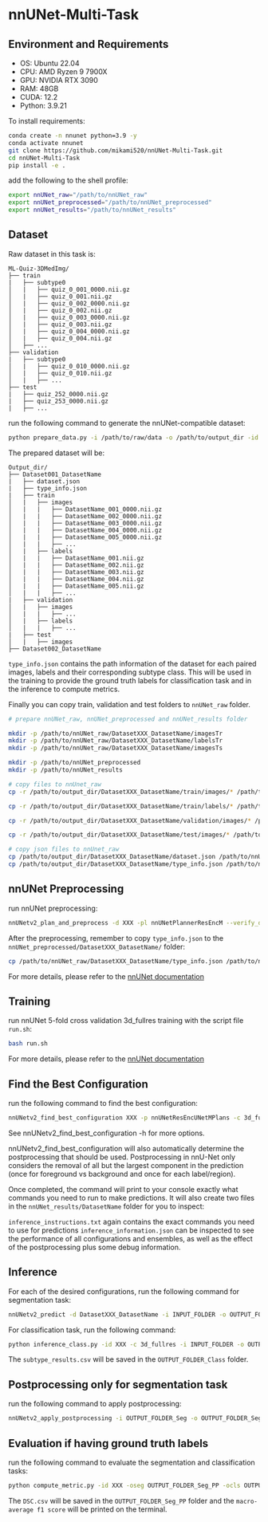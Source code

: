 # nnUNet-Multi-Task

## Environment and Requirements

- OS: Ubuntu 22.04
- CPU: AMD Ryzen 9 7900X
- GPU: NVIDIA RTX 3090
- RAM: 48GB
- CUDA: 12.2
- Python: 3.9.21

To install requirements:

```bash
conda create -n nnunet python=3.9 -y
conda activate nnunet
git clone https://github.com/mikami520/nnUNet-Multi-Task.git
cd nnUNet-Multi-Task
pip install -e .
```

add the following to the shell profile:

```bash
export nnUNet_raw="/path/to/nnUNet_raw"
export nnUNet_preprocessed="/path/to/nnUNet_preprocessed"
export nnUNet_results="/path/to/nnUNet_results"
```

## Dataset

Raw dataset in this task is:

```text
ML-Quiz-3DMedImg/
├── train
|   ├── subtype0
│   |   ├── quiz_0_001_0000.nii.gz
│   |   ├── quiz_0_001.nii.gz
│   |   ├── quiz_0_002_0000.nii.gz
│   |   ├── quiz_0_002.nii.gz
│   |   ├── quiz_0_003_0000.nii.gz
│   |   ├── quiz_0_003.nii.gz
│   |   ├── quiz_0_004_0000.nii.gz
│   |   ├── quiz_0_004.nii.gz
│   ├── ...
├── validation
|   ├── subtype0
│   |   ├── quiz_0_010_0000.nii.gz
│   |   ├── quiz_0_010.nii.gz
│   |   ├── ...
├── test
|   ├── quiz_252_0000.nii.gz
|   ├── quiz_253_0000.nii.gz
|   ├── ...
```

run the following command to generate the nnUNet-compatible dataset:

```bash
python prepare_data.py -i /path/to/raw/data -o /path/to/output_dir -id XXX -n DatasetName -l all_available_label_names -ns number_subtypes -m train validation test
```

The prepared dataset will be:

```text
Output_dir/
├── Dataset001_DatasetName
|   ├── dataset.json
|   ├── type_info.json
|   ├── train
│   |   ├── images
│   |   |   ├── DatasetName_001_0000.nii.gz
│   |   |   ├── DatasetName_002_0000.nii.gz
│   |   |   ├── DatasetName_003_0000.nii.gz
│   |   |   ├── DatasetName_004_0000.nii.gz
│   |   |   ├── DatasetName_005_0000.nii.gz
│   |   |   ├── ...
│   |   ├── labels
│   |   |   ├── DatasetName_001.nii.gz
│   |   |   ├── DatasetName_002.nii.gz
│   |   |   ├── DatasetName_003.nii.gz
│   |   |   ├── DatasetName_004.nii.gz
│   |   |   ├── DatasetName_005.nii.gz
│   |   |   ├── ...
|   ├── validation
│   |   ├── images
│   |   |   ├── ...
│   |   ├── labels
│   |   |   ├── ...
|   ├── test
│   |   ├── images
├── Dataset002_DatasetName
```

`type_info.json` contains the path information of the dataset for each paired images, labels and their corresponding subtype class. This will be used in the training to provide the ground truth labels for classification task and in the inference to compute metrics.

Finally you can copy train, validation and test folders to `nnUNet_raw` folder.

```bash
# prepare nnUNet_raw, nnUNet_preprocessed and nnUNet_results folder

mkdir -p /path/to/nnUNet_raw/DatasetXXX_DatasetName/imagesTr
mkdir -p /path/to/nnUNet_raw/DatasetXXX_DatasetName/labelsTr
mkdir -p /path/to/nnUNet_raw/DatasetXXX_DatasetName/imagesTs

mkdir -p /path/to/nnUNet_preprocessed 
mkdir -p /path/to/nnUNet_results

# copy files to nnUnet_raw
cp -r /path/to/output_dir/DatasetXXX_DatasetName/train/images/* /path/to/nnUNet_raw/DatasetXXX_DatasetName/imagesTr

cp -r /path/to/output_dir/DatasetXXX_DatasetName/train/labels/* /path/to/nnUNet_raw/DatasetXXX_DatasetName/labelsTr

cp -r /path/to/output_dir/DatasetXXX_DatasetName/validation/images/* /path/to/nnUNet_raw/DatasetXXX_DatasetName/imagesTs

cp -r /path/to/output_dir/DatasetXXX_DatasetName/test/images/* /path/to/nnUNet_raw/DatasetXXX_DatasetName/imagesTs

# copy json files to nnUnet_raw
cp /path/to/output_dir/DatasetXXX_DatasetName/dataset.json /path/to/nnUNet_raw/DatasetXXX_DatasetName/
cp /path/to/output_dir/DatasetXXX_DatasetName/type_info.json /path/to/nnUNet_raw/DatasetXXX_DatasetName/
```

## nnUNet Preprocessing

run nnUNet preprocessing:

```bash
nnUNetv2_plan_and_preprocess -d XXX -pl nnUNetPlannerResEncM --verify_dataset_integrity
```

After the preprocessing, remember to copy `type_info.json` to the `nnUNet_preprocessed/DatasetXXX_DatasetName/` folder:

```bash
cp /path/to/nnUNet_raw/DatasetXXX_DatasetName/type_info.json /path/to/nnUNet_preprocessed/DatasetXXX_DatasetName/
```

For more details, please refer to the [nnUNet documentation](https://github.com/MIC-DKFZ/nnUNet/blob/master/documentation/how_to_use_nnunet.md)

## Training

run nnUNet 5-fold cross validation 3d_fullres training with the script file `run.sh`:

```bash
bash run.sh
```

For more details, please refer to the [nnUNet documentation](https://github.com/MIC-DKFZ/nnUNet/blob/master/documentation/how_to_use_nnunet.md)

## Find the Best Configuration

run the following command to find the best configuration:

```bash
nnUNetv2_find_best_configuration XXX -p nnUNetResEncUNetMPlans -c 3d_fullres -tr nnUNetTrainerSegAndClass 
```

See nnUNetv2_find_best_configuration -h for more options.

nnUNetv2_find_best_configuration will also automatically determine the postprocessing that should be used. Postprocessing in nnU-Net only considers the removal of all but the largest component in the prediction (once for foreground vs background and once for each label/region).

Once completed, the command will print to your console exactly what commands you need to run to make predictions. It will also create two files in the `nnUNet_results/DatasetName` folder for you to inspect:

`inference_instructions.txt` again contains the exact commands you need to use for predictions
`inference_information.json` can be inspected to see the performance of all configurations and ensembles, as well as the effect of the postprocessing plus some debug information.

## Inference

For each of the desired configurations, run the following command for segmentation task:

```bash
nnUNetv2_predict -d DatasetXXX_DatasetName -i INPUT_FOLDER -o OUTPUT_FOLDER_Seg -f 0 1 2 3 4 -tr nnUNetTrainerSegAndClass -c 3d_fullres -p nnUNetResEncUNetMPlans
```

For classification task, run the following command:

```bash
python inference_class.py -id XXX -c 3d_fullres -i INPUT_FOLDER -o OUTPUT_FOLDER_Class -f 0 1 2 3 4 -tr nnUNetTrainerSegAndClass -p nnUNetResEncUNetMPlans
```

The `subtype_results.csv` will be saved in the `OUTPUT_FOLDER_Class` folder.

## Postprocessing only for segmentation task

run the following command to apply postprocessing:

```bash
nnUNetv2_apply_postprocessing -i OUTPUT_FOLDER_Seg -o OUTPUT_FOLDER_Seg_PP -pp_pkl_file /path/to/nnUNet_results/DatasetXXX_DatasetName/nnUNetTrainerSegAndClass__nnUNetResEncUNetMPlans__3d_fullres/crossval_results_folds_0_1_2_3_4/postprocessing.pkl -np 8 -plans_json /path/to/nnUNet_results/DatasetXXX_DatasetName/nnUNetTrainerSegAndClass__nnUNetResEncUNetMPlans__3d_fullres/crossval_results_folds_0_1_2_3_4/plans.json
```

## Evaluation if having ground truth labels

run the following command to evaluate the segmentation and classification tasks:

```bash
python compute_metric.py -id XXX -oseg OUTPUT_FOLDER_Seg_PP -ocls OUTPUT_FOLDER_Class
```

The `DSC.csv` will be saved in the `OUTPUT_FOLDER_Seg_PP` folder and the `macro-average f1 score` will be printed on the terminal.